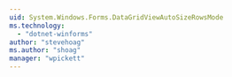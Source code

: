 ```yaml
---
uid: System.Windows.Forms.DataGridViewAutoSizeRowsMode
ms.technology: 
  - "dotnet-winforms"
author: "stevehoag"
ms.author: "shoag"
manager: "wpickett"
---
```


